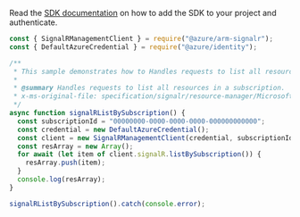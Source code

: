 Read the [SDK documentation](https://github.com/Azure/azure-sdk-for-js/blob/%40azure%2Farm-signalr_5.1.0/sdk/signalr/arm-signalr/README.md) on how to add the SDK to your project and authenticate.

```javascript
const { SignalRManagementClient } = require("@azure/arm-signalr");
const { DefaultAzureCredential } = require("@azure/identity");

/**
 * This sample demonstrates how to Handles requests to list all resources in a subscription.
 *
 * @summary Handles requests to list all resources in a subscription.
 * x-ms-original-file: specification/signalr/resource-manager/Microsoft.SignalRService/stable/2022-02-01/examples/SignalR_ListBySubscription.json
 */
async function signalRListBySubscription() {
  const subscriptionId = "00000000-0000-0000-0000-000000000000";
  const credential = new DefaultAzureCredential();
  const client = new SignalRManagementClient(credential, subscriptionId);
  const resArray = new Array();
  for await (let item of client.signalR.listBySubscription()) {
    resArray.push(item);
  }
  console.log(resArray);
}

signalRListBySubscription().catch(console.error);
```
